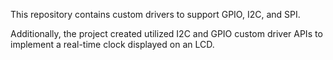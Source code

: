 This repository contains custom drivers to support GPIO, I2C, and SPI.

Additionally, the project created utilized I2C and GPIO custom driver APIs to implement a real-time clock displayed on an LCD.
